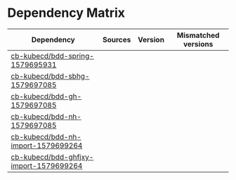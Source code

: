 # Dependency Matrix

Dependency | Sources | Version | Mismatched versions
---------- | ------- | ------- | -------------------
[cb-kubecd/bdd-spring-1579695931](https://github.com/cb-kubecd/bdd-spring-1579695931.git) |  | []() | 
[cb-kubecd/bdd-sbhg-1579697085](https://github.com/cb-kubecd/bdd-sbhg-1579697085.git) |  | []() | 
[cb-kubecd/bdd-gh-1579697085](https://github.com/cb-kubecd/bdd-gh-1579697085.git) |  | []() | 
[cb-kubecd/bdd-nh-1579697085](https://github.com/cb-kubecd/bdd-nh-1579697085.git) |  | []() | 
[cb-kubecd/bdd-nh-import-1579699264](https://github.com/cb-kubecd/bdd-nh-import-1579699264.git) |  | []() | 
[cb-kubecd/bdd-ghfjxy-import-1579699264](https://github.com/cb-kubecd/bdd-ghfjxy-import-1579699264.git) |  | []() | 
